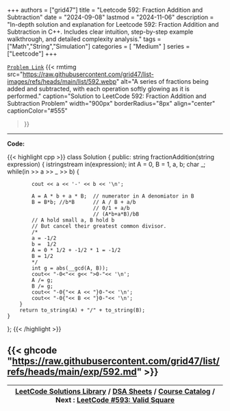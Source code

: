 
+++
authors = ["grid47"]
title = "Leetcode 592: Fraction Addition and Subtraction"
date = "2024-09-08"
lastmod = "2024-11-06"
description = "In-depth solution and explanation for Leetcode 592: Fraction Addition and Subtraction in C++. Includes clear intuition, step-by-step example walkthrough, and detailed complexity analysis."
tags = ["Math","String","Simulation"]
categories = [
    "Medium"
]
series = ["Leetcode"]
+++



[`Problem Link`](https://leetcode.com/problems/fraction-addition-and-subtraction/description/)
{{< rmtimg 
    src="https://raw.githubusercontent.com/grid47/list-images/refs/heads/main/list/592.webp" 
    alt="A series of fractions being added and subtracted, with each operation softly glowing as it is performed."
    caption="Solution to LeetCode 592: Fraction Addition and Subtraction Problem"
    width="900px"
    borderRadius="8px"
    align="center" 
    captionColor="#555"
>}}
---
**Code:**

{{< highlight cpp >}}
class Solution {
public:
    string fractionAddition(string expression) {
        istringstream in(expression);
        int A = 0, B = 1, a, b;
        char _;
        while(in >> a >> _ >> b) {
            
            cout << a << '-' << b << '\n';

            A = A * b + a * B;  // numerator in A denomiator in B
            B = B*b; //b*B      // A / B + a/b
                                // 0/1 + a/b
                                // (A*b+a*B)/bB
            // A hold small a, B hold b
            // But cancel their greatest common divisor.
            /*
            a = -1/2
            b =  1/2
            A = 0 * 1/2 + -1/2 * 1 = -1/2
            B = 1/2
            */
            int g = abs(__gcd(A, B));
            cout<< "-0<"<< g<< ">0-"<< '\n';
            A /= g;
            B /= g;
            cout<< "-0{"<< A << "}0-"<< '\n';            
            cout<< "-0{"<< B << "}0-"<< '\n';                        
        }
        return to_string(A) + "/" + to_string(B);
    }
};
{{< /highlight >}}

{{< ghcode "https://raw.githubusercontent.com/grid47/list/refs/heads/main/exp/592.md" >}}
---

| [LeetCode Solutions Library](https://grid47.xyz/leetcode/) / [DSA Sheets](https://grid47.xyz/sheets/) / [Course Catalog](https://grid47.xyz/courses/) / Next : [LeetCode #593: Valid Square](https://grid47.xyz/leetcode/solution-593-valid-square/) |
| --- |
